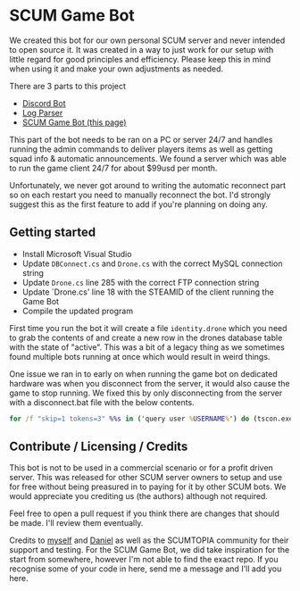# SCUM Game Bot

We created this bot for our own personal SCUM server and never intended to open source it. It was created in a way to just work for our setup with little regard for good principles and efficiency. Please keep this in mind when using it and make your own adjustments as needed.

There are 3 parts to this project
 - [Discord Bot](https://github.com/CodingByHarry/scum_discord_bot_os)
 - [Log Parser](https://github.com/CodingByHarry/scum_log_parser_os)
 - [SCUM Game Bot (this page)](https://github.com/CodingByHarry/scum_game_bot_os)

This part of the bot needs to be ran on a PC or server 24/7 and handles running the admin commands to deliver players items as well as getting squad info & automatic announcements. We found a server which was able to run the game client 24/7 for about $99usd per month.

Unfortunately, we never got around to writing the automatic reconnect part so on each restart you need to manually reconnect the bot. I'd strongly suggest this as the first feature to add if you're planning on doing any.

## Getting started

 - Install Microsoft Visual Studio
 - Update `DBConnect.cs` and `Drone.cs` with the correct MySQL connection string
 - Update `Drone.cs` line 285 with the correct FTP connection string
 - Update `Drone.cs' line 18 with the STEAMID of the client running the Game Bot
 - Compile the updated program

First time you run the bot it will create a file `identity.drone` which you need to grab the contents of and create a new row in the drones database table with the state of "active". This was a bit of a legacy thing as we sometimes found multiple bots running at once which would result in weird things.

One issue we ran in to early on when running the game bot on dedicated hardware was when you disconnect from the server, it would also cause the game to stop running. We fixed this by only disconnecting from the server with a disconnect.bat file with the below contents.

```bat
for /f "skip=1 tokens=3" %%s in ('query user %USERNAME%') do (tscon.exe %%s /dest:console)
```

## Contribute / Licensing / Credits
This bot is not to be used in a commercial scenario or for a profit driven server. This was released for other SCUM server owners to setup and use for free without being preasured in to paying for it by other SCUM bots. We would appreciate you crediting us (the authors) although not required.

Feel free to open a pull request if you think there are changes that should be made. I'll review them eventually.

Credits to [myself](https://github.com/CodingByHarry/) and [Daniel](https://github.com/danieldraper) as well as the SCUMTOPIA community for their support and testing. For the SCUM Game Bot, we did take inspiration for the start from somewhere, however I'm not able to find the exact repo. If you recognise some of your code in here, send me a message and I'll add you here.
